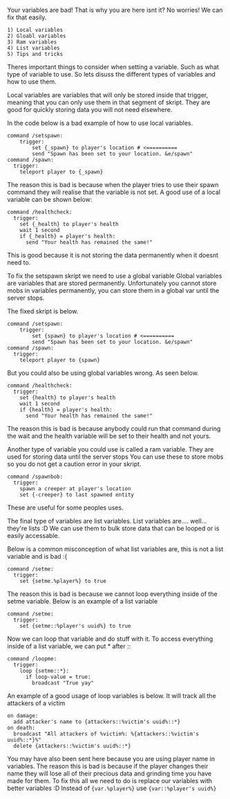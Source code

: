 Your variables are bad! That is why you are here isnt it?
No worries! We can fix that easily.
```
1) Local variables
2) Gloabl variables
3) Ram variables
4) List variables
5) Tips and tricks
```
Theres important things to consider when setting a variable.
Such as what type of variable to use. So lets disuss the different types of variables and how to use them.

Local variables are variables that will only be stored inside that trigger, meaning that you can only use them in that segment of skript.
They are good for quickly storing data you will not need elsewhere.

In the code below is a bad example of how to use local variables.
```
command /setspawn:
	trigger:
		set {_spawn} to player's location # <==========
		send "Spawn has been set to your location. &e/spawn"
command /spawn:
  trigger:
    teleport player to {_spawn}
```

The reason this is bad is because when the player tries to use their spawn command they will realise that the variable is not set.
A good use of a local variable can be shown below:
```
command /healthcheck:
  trigger:
    set {_health} to player's health
    wait 1 second
    if {_health} = player's health:
      send "Your health has remained the same!"
```
This is good because it is not storing the data permanently when it doesnt need to.

To fix the setspawn skript we need to use a global variable
Global variables are variables that are stored permanently.
Unfortunately you cannot store mobs in variables permanently, you can store them in a global var until the server stops.

The fixed skript is below.
```
command /setspawn:
	trigger:
		set {spawn} to player's location # <==========
		send "Spawn has been set to your location. &e/spawn"
command /spawn:
  trigger:
    teleport player to {spawn}
```

But you could also be using global variables wrong.
As seen below.
```
command /healthcheck:
  trigger:
    set {health} to player's health
    wait 1 second
    if {health} = player's health:
      send "Your health has remained the same!"
```
The reason this is bad is because anybody could run that command during the wait and the health variable will be set to their health and not yours.

Another type of variable you could use is called a ram variable.
They are used for storing data until the server stops
You can use these to store mobs so you do not get a caution error in your skript.

``` 
command /spawnbob:
  trigger:
    spawn a creeper at player's location
    set {-creeper} to last spawned entity
```
These are useful for some peoples uses.

The final type of variables are list variables.
List variables are.... well... they're lists :D
We can use them to bulk store data that can be looped or is easily accessable.

Below is a common misconception of what list variables are, this is not a list variable and is bad :{
```
command /setme:
  trigger:
    set {setme.%player%} to true
```
The reason this is bad is because we cannot loop everything inside of the setme variable.
Below is an example of a list variable
```
command /setme:
  trigger:
    set {setme::%player's uuid%} to true
```
Now we can loop that variable and do stuff with it.
To access everything inside of a list variable, we can put * after ::
```
command /loopme:
  trigger:
    loop {setme::*}:
      if loop-value = true:
        broadcast "True yay"
```
An example of a good usage of loop variables is below.
It will track all the attackers of a victim
```
on damage:
  add attacker's name to {attackers::%victim's uuid%::*} 
on death:
  broadcast "All attackers of %victim%: %{attackers::%victim's uuid%::*}%"
  delete {attackers::%victim's uuid%::*}
```

You may have also been sent here because you are using player name in variables.
The reason this is bad is because if the player changes their name they will lose all of their precious data and grinding time you have made for them.
To fix this all we need to do is replace our variables with better variables :D
Instead of `{var.%player%}` use `{var::%player's uuid%}`
